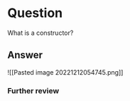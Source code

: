# Question
What is a constructor? 
## Answer
![[Pasted image 20221212054745.png]]
### Further review
